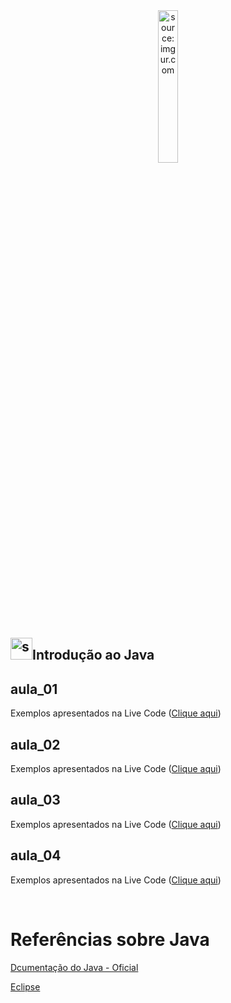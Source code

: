 <div align="center">
    <img src="https://i.imgur.com/IaD4lwg.png" title="source: imgur.com" width="25%"/>
</div>

<h2><img src="https://i.imgur.com/JSfXyzm.png" title="source: imgur.com" width="35px"/>Introdução ao Java</h2>

## aula_01

Exemplos apresentados na Live Code (<a href="https://github.com/rafaelq80/java_basico/tree/main/aula_01/" target="_blank">Clique aqui</a>)

## aula_02

Exemplos apresentados na Live Code (<a href="https://github.com/rafaelq80/java_basico/tree/main/aula_02/" target="_blank">Clique aqui</a>)

## aula_03

Exemplos apresentados na Live Code (<a href="https://github.com/rafaelq80/java_basico/tree/main/aula_03/" target="_blank">Clique aqui</a>)

## aula_04

Exemplos apresentados na Live Code (<a href="https://github.com/rafaelq80/java_basico/tree/main/aula_04/" target="_blank">Clique aqui</a>)

<br />

# Referências sobre Java

<a href="https://docs.oracle.com/en/java/" target="_blank">Dcumentação do Java - Oficial</a>

<a href="https://www.eclipse.org/downloads/" target="_blank">Eclipse</a>
